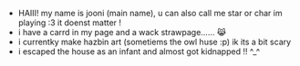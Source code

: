 -  HAIII! my name is jooni (main name),  u can also call me star or char im playing :3 it doenst matter ! 
- i have a carrd in my page and a wack strawpage…… 😹
- i  currentky make hazbin art (sometiems the owl huse :p) ik its a bit scary 
- i escaped the house as an infant and almost got kidnapped !! ^_^

<!---
joonipatootie/joonipatootie is a ✨ special ✨ repository because its `README.md` (this file) appears on your GitHub profile.
You can click the Preview link to take a look at your changes.
--->
